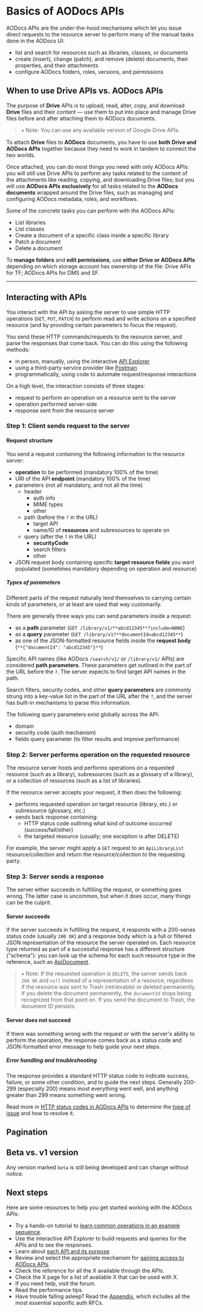 # Basics of AODocs APIs

AODocs APIs are the under-the-hood mechanisms which let you issue direct requests to the resource server to perform many of the manual tasks done in the AODocs UI:

* list and search for resources such as libraries, classes, or documents
* create (insert), change (patch), and remove (delete) documents, their properties, and their attachments
* configure AODocs folders, roles, versions, and permissions

## When to use Drive APIs vs. AODocs APIs


The purpose of **Drive** APIs is to upload, read, alter, copy, and download **Drive** files and their content — use them to put into place and manage Drive files before and after attaching them to AODocs documents.

> ⭑   Note: You can use any available version of Google Drive APIs.

To attach **Drive** files to **AODocs** documents, you have to use **both Drive and AODocs APIs** together because they need to work in tandem to connect the two worlds.


Once attached, you can do most things you need with only AODocs APIs: you will still use Drive APIs to perform any tasks related to the content of the attachments like reading, copying, and downloading Drive files; but you will use **AODocs APIs exclusively** for all tasks related to the **AODocs documents** wrapped around the Drive files, such as managing and configuring AODocs metadata, roles, and workflows.

Some of the concrete tasks you can perform with the AODocs APIs:

* List libraries
* List classes
* Create a document of a specific class inside a specific library
* Patch a document
* Delete a document

To **manage folders** and **edit permissions**, use **either Drive or AODocs APIs** depending on which storage account has ownership of the file: Drive APIs for TF; AODocs APIs for DMS and SF.



---

## Interacting with APIs

You interact with the API by asking the server to use simple HTTP operations (```GET```, ```PUT```, ```PATCH```) to perform read and write actions on a specified resource (and by providing certain parameters to focus the request).

You send these HTTP commands/requests to the resource server, and parse the responses that come back.  You can do this using the following methods:

* in person, manually, using the interactive [API Explorer](/docs/aodocs-staging.altirnao.com/1/routes/document/v1/%7BdocumentId%7D/get)
* using a third-party service provider like [Postman](https://learning.postman.com/docs/postman/launching-postman/introduction/)
* programmatically, using code to automate request/response interactions

On a high level, the interaction consists of three stages:

* request to perform an operation on a resource sent to the server
* operation performed server-side
* response sent from the resource server


### Step 1: Client sends request to the server


#### Request structure

You send a request containing the following information to the resource server:

* **operation** to be performed (mandatory 100% of the time)
* URI of the API **endpoint** (mandatory 100% of the time)
* parameters (not all mandatory, and not all the time)
    * header
        * auth info
        * MIME types
        * other
    * path (before the ```?``` in the URL)
        * target API
        * name/ID of **resources** and subresources to operate on
    * query (after the ```?``` in the URL)
        * **securityCode**
        * search filters
        * other
* JSON request body containing specific **target resource fields** you want populated (sometimes mandatory depending on operation and resource)



##### Types of parameters

Different parts of the request naturally lend themselves to carrying certain kinds of parameters, or at least are used that way customarily.

There are generally three ways you can send parameters inside a request:

* as a **path** parameter (```GET /library/v1/**abcd12345**?include=NONE```)
* as a **query** parameter (```GET /library/v1?**documentId=abcd12345**```)
* as one of the JSON-formatted resource fields inside the **request body** (```**{"documentId": "abcd12345"}**```)

Specific API names (like AODocs ```/search/v1/``` or ```/library/v1/``` APIs) are considered **path parameters**.  These parameters get outlined in the part of the URL before the ```?```.  The server expects to find target API names in the path.

Search filters, security codes, and other **query parameters** are commonly strung into a key-value list in the part of the URL after the ```?```, and the server has built-in mechanisms to parse this information.

The following query parameters exist globally across the API:

* domain
* security code (auth mechanism)
* fields query parameter (to filter results and improve performance)


### Step 2: Server performs operation on the requested resource

The resource server hosts and performs operations on a requested resource (such as a library), subresources (such as a glossary of a library), or a collection of resources (such as a list of libraries).

If the resource server accepts your request, it then does the following:



* performs requested operation on target resource (library, etc.) or subresource (glossary, etc.)
* sends back response containing:
    * HTTP status code outlining what kind of outcome occurred (success/fail/other)
    * the targeted resource (usually; one exception is after DELETE)

For example, the server might apply a ```GET``` request to an ```ApiLibraryList``` resource/collection and return the resource/collection to the requesting party.


### Step 3: Server sends a response

The server either succeeds in fulfilling the request, or something goes wrong.  The latter case is uncommon, but when it does occur, many things can be the culprit.


#### Server succeeds

If the server succeeds in fulfilling the request, it responds with a 200-series status code (usually ```200 OK```) and a response body which is a full or filtered JSON representation of the resource the server operated on.  Each resource type returned as part of a successful response has a different structure ("schema"): you can look up the schema for each such resource type in the reference, such as [ApiDocument](https://api.aodocs-staging.com/docs/aodocs-staging.altirnao.com/1/types/ApiDocument).



> ⭑   Note: If the requested operation is ```DELETE```, the server sends back ```204 OK``` and ```null``` instead of a representation of a resource, regardless if the resource was sent to Trash (retrievable) or deleted permanently.  If you delete the document permanently, the ```documentId``` stops being recognized from that point on.  If you send the document to Trash, the document ID persists.


#### Server does not succeed

If there was something wrong with the request or with the server's ability to perform the operation, the response comes back as a status code and JSON-formatted error message to help guide your next steps.


##### Error handling and troubleshooting

The response provides a standard HTTP status code to indicate success, failure, or some other condition, and to guide the next steps.  Generally 200-299 (especially 200) means most everything went well, and anything greater than 299 means something went wrong.

Read more in [HTTP status codes in AODocs APIs](https://drive.google.com/a/altirnao.com/open?id=10f3WLbxpce247fYG8qWKGIfzaUPtZjxh2l3tqeAWO6M) to determine the [type of issue](https://drive.google.com/a/altirnao.com/open?id=1AG_735FJv2x1EJSxchd3BQ1B-ZUVitUCsB8M3gITO4w) and how to resolve it.

## Pagination


## Beta vs. v1 version

Any version marked ```beta``` is still being developed and can change without notice.



## Next steps

Here are some resources to help you get started working with the AODocs APIs:

* Try a hands-on tutorial to [learn common operations in an example sequence](https://drive.google.com/a/altirnao.com/open?id=1_xHBm2TSTJU7u3eL1BNo0thYiFlQPGDD3cLTN_ZemrA).
* Use the interactive API Explorer to build requests and queries for the APIs and to see the responses.
* Learn about [each API and its purpose](https://drive.google.com/a/altirnao.com/open?id=1xhBQOKedhNtVtmaviWvvMPjcddScpkkebH3oyqub85I).
* Review and select the appropriate mechanism for [gaining access to AODocs APIs](https://drive.google.com/a/altirnao.com/open?id=1XEgIlXhQ05oCsOJuuTR0L7JHAohBUNedJGkvg2AFXd4).
* Check the reference for all the X available through the APIs.
* Check the X page for a list of available X that can be used with X.
* If you need help, visit the forum.
* Read the performance tips.
* Have trouble falling asleep?  Read the [Appendix](https://drive.google.com/a/altirnao.com/open?id=1su4gnY2t94N662H8UNeZ4A5VzlScTky_k7lqHs2ZwyY), which includes all the most essential soporific auth RFCs.



